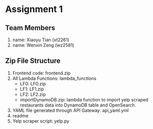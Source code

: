 # Assignment 1

## Team Members
1. name: Xiaoyu Tian (xt2261)
2. name: Wenxin Zeng (wz2581)

## Zip File Structure
1. Frontend code: frontend.zip
2. All Lambda Functions: lambda_functions
	* LF0: LF0.zip
	* LF1: LF1.zip
	* LF2: LF2.zip
	* importDynamoDB.zip: lambda function to import yelp scraped restaurants data into DynamoDB table and OpenSearch.
3. YAML file generated through API Gateway: api_yaml.yml
4. readme
5. Yelp scraper script: yelp.py